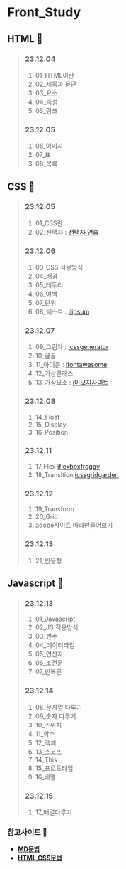 # Front_Study 
 

## HTML 📆
  
>### 23.12.04
>1. 01_HTML이란   
>2. 02_제목과 문단   
>3. 03_요소   
>4. 04_속성   
>5. 05_링크   
>
>   
>### 23.12.05
>1. 06_이미지   
>2. 07_표   
>3. 08_목록     
>   

   
## CSS 📆
  
>### 23.12.05
>1. 01_CSS란   
>2. 02_선택자 : [선택자 연습](https://flukeout.github.io)   
>
>
>### 23.12.06
>1. 03_CSS 적용방식
>2. 04_배경 
>3. 05_테두리
>4. 06_여백
>5. 07_단위
>6. 08_텍스트 : [ℹlipsum](https://www.lipsum.com/)
>
>
>### 23.12.07
>1. 09_그림자 : [ℹcssgenerator](https://cssgenerator.org/text-shadow-css-generator.html)
>2. 10_글꼴
>3. 11_아이콘 : [ℹfontawesome](https://fontawesome.com/)
>4. 12_가상클래스
>5. 13_가상요소 : [ℹ이모지사이트](https://www.webfx.com/tools/emoji-cheat-sheet/)
>
>
>
>### 23.12.08
>1. 14_Float
>2. 15_Display
>3. 16_Position
>
>
>### 23.12.11
>1. 17_Flex [ℹflexboxfroggy](https://flexboxfroggy.com/#ko)
>2. 18_Transition [ℹcssgridgarden](https://cssgridgarden.com/#ko)
>
>
>### 23.12.12
>1. 19_Transform
>2. 20_Grid
>3. adobe사이트 따라만들어보기
>
>
>### 23.12.13
>1. 21_반응형

## Javascript 📆

>### 23.12.13
>1. 01_Javascript
>2. 02_JS 적용방식
>3. 03_변수
>4. 04_데이터타입
>5. 05_연산자
>6. 06_조건문
>7. 07_반복문
>
>
>### 23.12.14
>1. 08_문자열 다루기
>2. 09_숫자 다루기
>3. 10_스위치
>4. 11_함수
>5. 12_객체
>6. 13_스코프
>7. 14_This
>8. 15_프로토타입
>9. 16_배열
>
>
>### 23.12.15
>1. 17_배열다루기
>
>


### 참고사이트 💾
+ **[MD문법](https://www.markdownguide.org/)**
+ **[HTML,CSS문법](https://developer.mozilla.org/ko/docs/Learn/CSS)**


